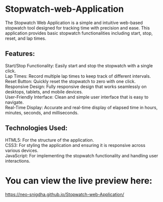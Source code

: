 # Stopwatch-web-Application
The Stopwatch Web Application is a simple and intuitive web-based stopwatch tool designed for tracking time with precision and ease. This application provides basic stopwatch functionalities including start, stop, reset, and lap times.

## Features: 
Start/Stop Functionality: Easily start and stop the stopwatch with a single click.<br>
Lap Times: Record multiple lap times to keep track of different intervals.<br>
Reset Button: Quickly reset the stopwatch to zero with one click.<br>
Responsive Design: Fully responsive design that works seamlessly on desktops, tablets, and mobile devices.<br>
User-Friendly Interface: Clean and simple user interface that is easy to navigate.<br>
Real-Time Display: Accurate and real-time display of elapsed time in hours, minutes, seconds, and milliseconds.<br>

## Technologies Used:
HTML5: For the structure of the application.<br>
CSS3: For styling the application and ensuring it is responsive across various devices. <br>
JavaScript: For implementing the stopwatch functionality and handling user interactions.<br>

# You can view the live preview here:
https://neo-snigdha.github.io/Stopwatch-web-Application/

